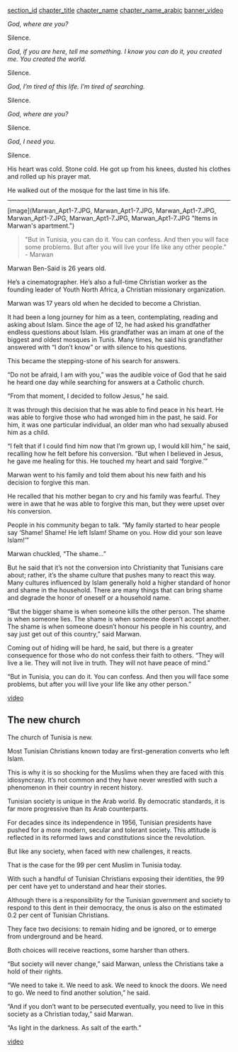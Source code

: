 [section_id](conclusion)
[chapter_title](Conclusion)
[chapter_name](Marwan)
[chapter_name_arabic](مروان)
[banner_video](https://s3.amazonaws.com/sunnymock/zeropointthree/content/ZeroPointThree_Christian.mp4)

_God, where are you?_

Silence. 

_God, if you are here, tell me something. I know you can do it, you created me. You created the world._

Silence.

_God, I’m tired of this life. I’m tired of searching._  

Silence.

_God, where are you?_

Silence. 

_God, I need you._

Silence.

His heart was cold. Stone cold. He got up from his knees, dusted his clothes and rolled up his prayer mat.

He walked out of the mosque for the last time in his life.

---

[image](Marwan_Apt1-7.JPG, Marwan_Apt1-7.JPG, Marwan_Apt1-7.JPG, Marwan_Apt1-7.JPG, Marwan_Apt1-7.JPG, Marwan_Apt1-7.JPG "Items in Marwan's apartment.")

> "But in Tunisia, you can do it. You can confess. And then you will face some problems. But after you will live your life like any other people." - Marwan

Marwan Ben-Said is 26 years old. 

He’s a cinematographer. He’s also a full-time Christian worker as the founding leader of Youth North Africa, a Christian missionary organization.

Marwan was 17 years old when he decided to become a Christian. 

It had been a long journey for him as a teen, contemplating, reading and asking about Islam. Since the age of 12, he had asked his grandfather endless questions about Islam. His grandfather was an imam at one of the biggest and oldest mosques in Tunis. Many times, he said his grandfather answered with “I don’t know” or with silence to his questions. 

This became the stepping-stone of his search for answers.

“Do not be afraid, I am with you,” was the audible voice of God that he said he heard one day while searching for answers at a Catholic church.

“From that moment, I decided to follow Jesus,” he said. 

It was through this decision that he was able to find peace in his heart. He was able to forgive those who had wronged him in the past, he said. For him, it was one particular individual, an older man who had sexually abused him as a child. 

“I felt that if I could find him now that I’m grown up, I would kill him,” he said, recalling how he felt before his conversion. “But when I believed in Jesus, he gave me healing for this. He touched my heart and said ‘forgive.’”

Marwan went to his family and told them about his new faith and his decision to forgive this man. 

He recalled that his mother began to cry and his family was fearful. They were in awe that he was able to forgive this man, but they were upset over his conversion. 

People in his community began to talk. “My family started to hear people say ‘Shame! Shame! He left Islam! Shame on you. How did your son leave Islam!’” 

Marwan chuckled, “The shame…” 

But he said that it’s not the conversion into Christianity that Tunisians care about; rather, it’s the shame culture that pushes many to react this way. Many cultures influenced by Islam generally hold a higher standard of honor and shame in the household. There are many things that can bring shame and degrade the honor of oneself or a household name. 

“But the bigger shame is when someone kills the other person. The shame is when someone lies. The shame is when someone doesn’t accept another. The shame is when someone doesn’t honour his people in his country, and say just get out of this country,” said Marwan.

Coming out of hiding will be hard, he said, but there is a greater consequence for those who do not confess their faith to others. “They will live a lie. They will not live in truth. They will not have peace of mind.”

“But in Tunisia, you can do it. You can confess. And then you will face some problems, but after you will live your life like any other person.”

[video](marwan_audioslideshow.mp4 " ")

## The new church 

The church of Tunisia is new. 

Most Tunisian Christians known today are first-generation converts who left Islam. 

This is why it is so shocking for the Muslims when they are faced with this idiosyncrasy. It’s not common and they have never wrestled with such a phenomenon in their country in recent history. 

Tunisian society is unique in the Arab world. By democratic standards, it is far more progressive than its Arab counterparts. 

For decades since its independence in 1956, Tunisian presidents have pushed for a more modern, secular and tolerant society. This attitude is reflected in its reformed laws and constitutions since the revolution. 

But like any society, when faced with new challenges, it reacts. 

That is the case for the 99 per cent Muslim in Tunisia today. 

With such a handful of Tunisian Christians exposing their identities, the 99 per cent have yet to understand and hear their stories. 

Although there is a responsibility for the Tunisian government and society to respond to this dent in their democracy, the onus is also on the estimated 0.2 per cent of Tunisian Christians. 

They face two decisions: to remain hiding and be ignored, or to emerge from underground and be heard. 

Both choices will receive reactions, some harsher than others. 

“But society will never change,” said Marwan, unless the Christians take a hold of their rights. 

“We need to take it. We need to ask. We need to knock the doors. We need to go. We need to find another solution,” he said. 

“And if you don’t want to be persecuted eventually, you need to live in this society as a Christian today,” said Marwan. 

“As light in the darkness. As salt of the earth.” 

[video](marwan_video1.mp4 " ")





